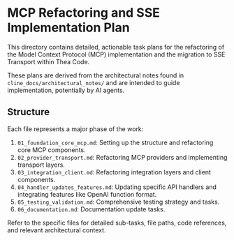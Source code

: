 # MCP Refactoring and SSE Implementation Plan

This directory contains detailed, actionable task plans for the refactoring of the Model Context Protocol (MCP) implementation and the migration to SSE Transport within Thea Code.

These plans are derived from the architectural notes found in `cline_docs/architectural_notes/` and are intended to guide implementation, potentially by AI agents.

## Structure

Each file represents a major phase of the work:

1.  `01_foundation_core_mcp.md`: Setting up the structure and refactoring core MCP components.
2.  `02_provider_transport.md`: Refactoring MCP providers and implementing transport layers.
3.  `03_integration_client.md`: Refactoring integration layers and client components.
4.  `04_handler_updates_features.md`: Updating specific API handlers and integrating features like OpenAI function format.
5.  `05_testing_validation.md`: Comprehensive testing strategy and tasks.
6.  `06_documentation.md`: Documentation update tasks.

Refer to the specific files for detailed sub-tasks, file paths, code references, and relevant architectural context.
